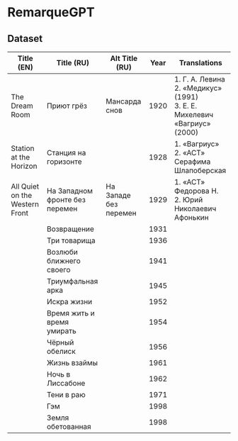 # RemarqueGPT

## Dataset 
| Title (EN)                  | Title (RU)                        | Alt Title (RU)            | Year | Translations                                                                 |
|-----------------------------|-----------------------------------|---------------------------|------|------------------------------------------------------------------------------|
| The Dream Room              | Приют грёз                        | Мансарда снов             | 1920 | 1. Г. А. Левина<br>2. «Медикус» (1991)<br>3. Е. Е. Михелевич «Вагриус» (2000)|
| Station at the Horizon      | Станция на горизонте              |                           | 1928 | 1. «Вагриус»<br>2. «АСТ» Серафима Шлапоберская                               |
| All Quiet on the Western Front | На Западном фронте без перемен | На Западе без перемен     | 1929 | 1. «АСТ» Федорова Н.<br>2. Юрий Николаевич Афонькин                          |
|                             | Возвращение                       |                           | 1931 |                                                                              |
|                             | Три товарища                      |                           | 1936 |                                                                              |
|                             | Возлюби ближнего своего           |                           | 1941 |                                                                              |
|                             | Триумфальная арка                 |                           | 1945 |                                                                              |
|                             | Искра жизни                       |                           | 1952 |                                                                              |
|                             | Время жить и время умирать        |                           | 1954 |                                                                              |
|                             | Чёрный обелиск                    |                           | 1956 |                                                                              |
|                             | Жизнь взаймы                      |                           | 1961 |                                                                              |
|                             | Ночь в Лиссабоне                  |                           | 1962 |                                                                              |
|                             | Тени в раю                        |                           | 1971 |                                                                              |
|                             | Гэм                               |                           | 1998 |                                                                              |
|                             | Земля обетованная                 |                           | 1998 |                                                                              |

